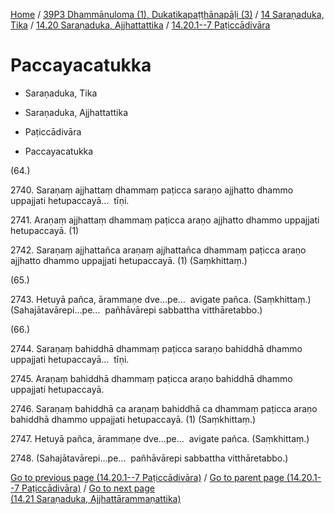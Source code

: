 
[Home](/) / [39P3 Dhammānuloma (1), Dukatikapaṭṭhānapāḷi (3)](../../../../39P3.md) / [14 Saraṇaduka, Tika](../../../14.md) / [14.20 Saraṇaduka, Ajjhattattika](../../14.20.md) / [14.20.1--7 Paṭiccādivāra](../14.20.1--7.md)

# Paccayacatukka

* Saraṇaduka, Tika

* Saraṇaduka, Ajjhattattika

* Paṭiccādivāra

* Paccayacatukka

(64.)

2740\. Saraṇaṃ ajjhattaṃ dhammaṃ paṭicca saraṇo ajjhatto dhammo uppajjati hetupaccayā…  tīṇi.

2741\. Araṇaṃ ajjhattaṃ dhammaṃ paṭicca araṇo ajjhatto dhammo uppajjati hetupaccayā. (1)

2742\. Saraṇaṃ ajjhattañca araṇaṃ ajjhattañca dhammaṃ paṭicca araṇo ajjhatto dhammo uppajjati hetupaccayā. (1) (Saṃkhittaṃ.)

(65.)

2743\. Hetuyā pañca, ārammaṇe dve…pe…  avigate pañca. (Saṃkhittaṃ.) (Sahajātavārepi…pe…  pañhāvārepi sabbattha vitthāretabbo.)

(66.)

2744\. Saraṇaṃ bahiddhā dhammaṃ paṭicca saraṇo bahiddhā dhammo uppajjati hetupaccayā…  tīṇi.

2745\. Araṇaṃ bahiddhā dhammaṃ paṭicca araṇo bahiddhā dhammo uppajjati hetupaccayā.

2746\. Saraṇaṃ bahiddhā ca araṇaṃ bahiddhā ca dhammaṃ paṭicca araṇo bahiddhā dhammo uppajjati hetupaccayā. (1) (Saṃkhittaṃ.)

2747\. Hetuyā pañca, ārammaṇe dve…pe…  avigate pañca. (Saṃkhittaṃ.)

2748\. (Sahajātavārepi…pe…  pañhāvārepi sabbattha vitthāretabbo.)

[Go to previous page (14.20.1--7 Paṭiccādivāra)](../14.20.1--7.md) / [Go to parent page (14.20.1--7 Paṭiccādivāra)](../14.20.1--7.md) / [Go to next page (14.21 Saraṇaduka, Ajjhattārammaṇattika)](../../14.21.md)


